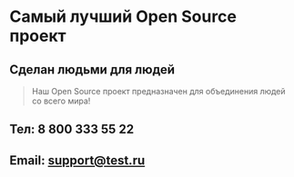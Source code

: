 # Самый лучший Open Source проект

## Сделан людьми для людей

> Наш Open Source проект предназначен для объединения людей со всего мира!

## Тел: 8 800 333 55 22
## Email: support@test.ru
